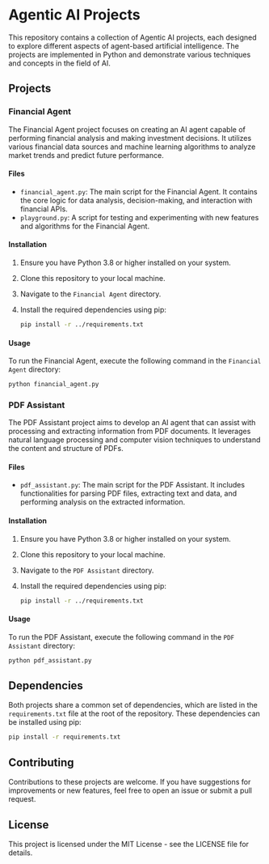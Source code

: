 # Agentic AI Projects

This repository contains a collection of Agentic AI projects, each designed to explore different aspects of agent-based artificial intelligence. The projects are implemented in Python and demonstrate various techniques and concepts in the field of AI.

## Projects

### Financial Agent

The Financial Agent project focuses on creating an AI agent capable of performing financial analysis and making investment decisions. It utilizes various financial data sources and machine learning algorithms to analyze market trends and predict future performance.

#### Files

-   `financial_agent.py`: The main script for the Financial Agent. It contains the core logic for data analysis, decision-making, and interaction with financial APIs.
-   `playground.py`: A script for testing and experimenting with new features and algorithms for the Financial Agent.

#### Installation

1. Ensure you have Python 3.8 or higher installed on your system.
2. Clone this repository to your local machine.
3. Navigate to the `Financial Agent` directory.
4. Install the required dependencies using pip:

    ```bash
    pip install -r ../requirements.txt
    ```

#### Usage

To run the Financial Agent, execute the following command in the `Financial Agent` directory:

```bash
python financial_agent.py
```

### PDF Assistant

The PDF Assistant project aims to develop an AI agent that can assist with processing and extracting information from PDF documents. It leverages natural language processing and computer vision techniques to understand the content and structure of PDFs.

#### Files

-   `pdf_assistant.py`: The main script for the PDF Assistant. It includes functionalities for parsing PDF files, extracting text and data, and performing analysis on the extracted information.

#### Installation

1. Ensure you have Python 3.8 or higher installed on your system.
2. Clone this repository to your local machine.
3. Navigate to the `PDF Assistant` directory.
4. Install the required dependencies using pip:

    ```bash
    pip install -r ../requirements.txt
    ```

#### Usage

To run the PDF Assistant, execute the following command in the `PDF Assistant` directory:

```bash
python pdf_assistant.py
```

## Dependencies

Both projects share a common set of dependencies, which are listed in the `requirements.txt` file at the root of the repository. These dependencies can be installed using pip:

```bash
pip install -r requirements.txt
```

## Contributing

Contributions to these projects are welcome. If you have suggestions for improvements or new features, feel free to open an issue or submit a pull request.

## License

This project is licensed under the MIT License - see the LICENSE file for details.
